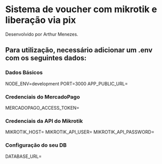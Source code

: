 # Sistema de voucher com mikrotik e liberação via pix

Desenvolvido por Arthur Menezes.

## Para utilização, necessário adicionar um .env com os seguintes dados:

### Dados Básicos

NODE_ENV=development
PORT=3000
APP_PUBLIC_URL=

### Credenciais do MercadoPago

MERCADOPAGO_ACCESS_TOKEN=

### Credenciais da API do Mikrotik

MIKROTIK_HOST=
MIKROTIK_API_USER=
MIKROTIK_API_PASSWORD=

### Configuração do seu DB

DATABASE_URL=
